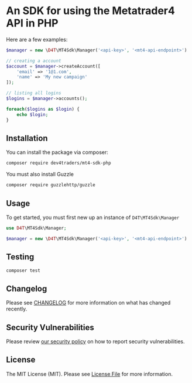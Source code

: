 # An SDK for using the Metatrader4 API in PHP

Here are a few examples:

```php
$manager = new \D4T\MT4Sdk\Manager('<api-key>', '<mt4-api-endpoint>')

// creating a account
$account = $manager->createAccount([
    'email' => '1@1.com',
    'name' => 'My new campaign'
]);

```

```php
// listing all logins
$logins = $manager->accounts();

foreach($logins as $login) {
    echo $login;
}
```

## Installation

You can install the package via composer:

```bash
composer require dev4traders/mt4-sdk-php
```

You must also install Guzzle

```bash
composer require guzzlehttp/guzzle
```

## Usage

To get started, you must first new up an instance of `D4T\MT4Sdk\Manager`

```php
use D4T\MT4Sdk\Manager;

$manager = new \D4T\MT4Sdk\Manager('<api-key>', '<mt4-api-endpoint>')
```

## Testing

```php
composer test
```

## Changelog

Please see [CHANGELOG](CHANGELOG.md) for more information on what has changed recently.

## Security Vulnerabilities

Please review [our security policy](../../security/policy) on how to report security vulnerabilities.

## License

The MIT License (MIT). Please see [License File](LICENSE.md) for more information.
